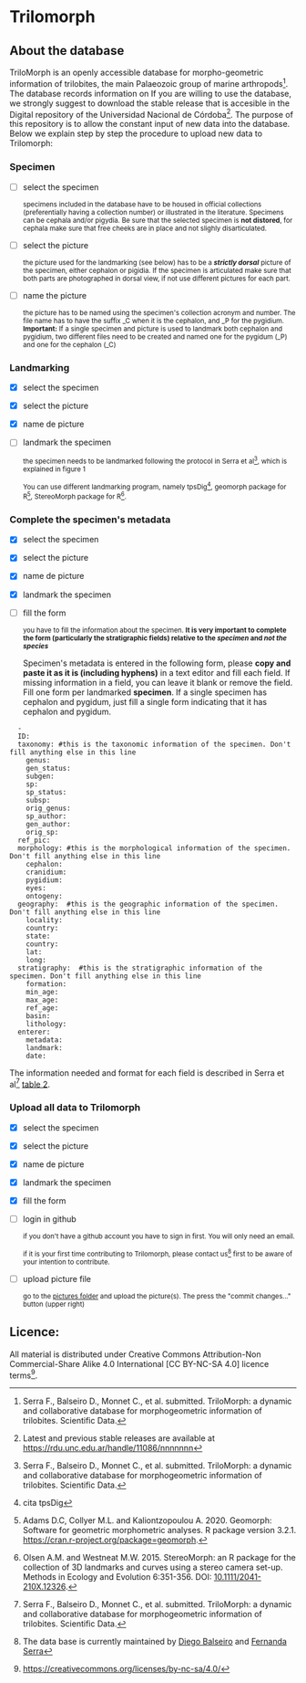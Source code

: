 # Trilomorph
## About the database
TriloMorph is an openly accessible database for morpho-geometric information of trilobites, the main Palaeozoic group of marine arthropods[^1]. The database records information on If you are willing to use the database, we strongly suggest to download the stable release that is accesible in the Digital repository of the Universidad Nacional de Córdoba[^2].
The purpose of this repository is to allow the constant input of new data into the database. Below we explain step by step the procedure to upload new data to Trilomorph:

### Specimen
- [ ] select the specimen

  <sup>specimens included in the database have to be housed in official collections (preferentially having a collection number) or illustrated in the literature. Specimens can be cephala and/or pigydia. Be sure that the selected specimen is **not distored**, for cephala make sure that free cheeks are in place and not slighly disarticulated.</sup>

- [ ] select the picture

  <sup>the picture used for the landmarking (see below) has to be a ***strictly dorsal*** picture of the specimen, either cephalon or pigidia. If the specimen is articulated make sure that both parts are photographed in dorsal view, if not use different pictures for each part.</sup>

- [ ] name the picture

  <sup>the picture has to be named using the specimen's collection acronym and number. The file name has to have the suffix _C when it is the cephalon, and _P for the pygidium. **Important:** If a single specimen and picture is used to landmark both cephalon and pygidium, two different files need to be created and named one for the pygidum (_P) and one for the cephalon (_C) </sup>

### Landmarking
- [X] select the specimen
- [X] select the picture
- [x] name de picture
- [ ] landmark the specimen

  <sup>the specimen needs to be landmarked following the protocol in Serra et al[^1], which is explained in figure 1 </sup>

  <sup>You can use different landmarking program, namely tpsDig[^3], geomorph package for R[^4], StereoMorph package for R[^5]. </sup>

### Complete the specimen's metadata
- [X] select the specimen
- [X] select the picture
- [x] name de picture
- [x] landmark the specimen
- [ ] fill the form

  <sub> you have to fill the information about the specimen. **It is very important to complete the form (particularly the stratigraphic fields) relative to the _specimen_ and _not the species_**
  
  Specimen's metadata is entered in the following form, please **copy and paste it as it is (including hyphens)** in a text editor and fill each field. If missing information in a field, you can leave it blank or remove the field. Fill one form per landmarked **specimen**. If a single specimen has cephalon and pygidum, just fill a single form indicating that it has cephalon and pygidum.
```
  -
  ID: 
  taxonomy: #this is the taxonomic information of the specimen. Don't fill anything else in this line
    genus: 
    gen_status: 
    subgen: 
    sp: 
    sp_status: 
    subsp: 
    orig_genus: 
    sp_author: 
    gen_author: 
    orig_sp:
  ref_pic: 
  morphology: #this is the morphological information of the specimen. Don't fill anything else in this line
    cephalon: 
    cranidium: 
    pygidium: 
    eyes: 
    ontogeny: 
  geography:  #this is the geographic information of the specimen. Don't fill anything else in this line
    locality: 
    country: 
    state: 
    country:
    lat: 
    long: 
  stratigraphy:  #this is the stratigraphic information of the specimen. Don't fill anything else in this line
    formation: 
    min_age: 
    max_age: 
    ref_age: 
    basin: 
    lithology: 
  enterer:
    metadata: 
    landmark:
    date:
```
  The information needed and format for each field is described in Serra et al[^1] [table 2](https://www.figshare.com/blabbla).

### Upload all data to Trilomorph
- [X] select the specimen
- [X] select the picture
- [x] name de picture
- [x] landmark the specimen
- [x] fill the form
- [ ] login in github
  
  <sup>if you don't have a github account you have to sign in first. You will only need an email.</sub>
  
  <sup>if it is your first time contributing to Trilomorph, please contact us[^6] first to be aware of your intention to contribute.
- [ ] upload picture file
  
  <sup>go to the [pictures folder](/pictures) and upload the picture(s). The press the "commit changes..." button (upper right)</sup>

## Licence:
All material is distributed under Creative Commons Attribution-Non Commercial-Share Alike 4.0 International [CC BY-NC-SA 4.0] licence terms[^N]. 

<!-- References -->
[^1]: Serra F., Balseiro D., Monnet C., et al. submitted. TriloMorph: a dynamic and collaborative database for morphogeometric information of trilobites. Scientific Data.
[^2]: Latest and previous stable releases are available at https://rdu.unc.edu.ar/handle/11086/nnnnnnn
[^3]: cita tpsDig 
[^4]: Adams D.C, Collyer M.L. and Kaliontzopoulou A. 2020. Geomorph: Software for geometric morphometric analyses. R package version 3.2.1. https://cran.r-project.org/package=geomorph.
[^5]: Olsen A.M. and Westneat M.W. 2015. StereoMorph: an R package for the collection of 3D landmarks and curves using a stereo camera set-up. Methods in Ecology and Evolution 6:351-356. DOI: [10.1111/2041-210X.12326](https://doi.org/10.1111/2041-210X.12326).
[^6]: The data base is currently maintained by [Diego Balseiro](mailto:dbalseiro@unc.edu.ar) and [Fernanda Serra](mailto:fserra@unc.edu.ar)
[^N]: https://creativecommons.org/licenses/by-nc-sa/4.0/
